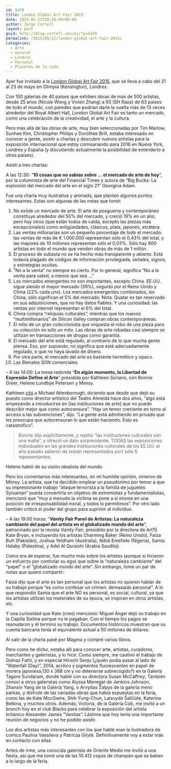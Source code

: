 ```yaml
---
id: 5470
title: London Global Art Fair 2015
date: 2015-05-22T20:28:49+00:00
author: Jorge Cortell
layout: post
guid: http://blog.cortell.net/es/?p=5470
permalink: /2015/05/22/london-global-art-fair-2015/
categories:
  - Arte
  - General
  - Londres
  - Personal
  - Placeres de la vida
---
```

Ayer fue invitado a la <a href="http://www.artfairslondon.com/" target="_blank">London Global Art Fair 2015</a>, que se lleva a cabo del 21 al 23 de mayo en Olimpia (Kensington), Londres.

Con 150 galerías de 40 países que exhiben obras de más de 500 artistas, desde 25 años (Nicole Wong y Vivien Zhang) a 93 (SH Raza) de 63 países de todo el mundo, con paredes que podrían darle la vuelta más de 13 veces alrededor del Royal Albert Hall, London Global Art Fair es tanto un mercado, como una celebración de la creatividad, el arte y la cultura.

Pero más allá de las obras de arte, muy bien seleccionadas por Tim Marlow, Sunhee Kim, Christopher Philips y Dorothee Brill, estaba interesado en conocer a gente, asistir a charlas y descubrir nuevos artistas para la exposición internacional que estoy comisariando para 2016 en Nueva York, Londres y España (y discutiendo actualmente la posibilidad de extenderlo a otros países).

Asistí a tres charlas:

A las 12:30: &#8220;**10 cosas que no sabías sobre &#8230; el mercado de arte de hoy**&#8220;, por la columnista de arte del Financial Times y autora de &#8220;Big Bucks: La explosión del mercado del arte en el siglo 21&#8221; Georgina Adam.
  
Fue una charla muy ilustrativa y animada, que planteó algunos puntos interesantes. Estas son algunas de las notas que tomé:

  1. No existe un mercado de arte. El arte de posguerra y contemporáneo constituye alrededor del 50% del mercado, y creció 19% en un año, pero hay otros (que están todos de caída, excepto las piezas más excepcionales) como antigüedades, clásicos, plata, japonés, etcétera
  2. Las ventas millonarias son un pequeño porcentaje de todo el mercado: las ventas de más de € 1.000.000 representan sólo el 0,43% del total, y las mayores de 10 millones representan sólo el 0,03%. Sólo hay 800 artistas en todo el mundo que venden obras de más de 1 millón.
  3. El proceso de subasta no se ha hecho más transparente y abierto. Está todavía plagado de códigos de información privilegiada, señales, signos, y estrategias ocultas.
  4. &#8220;No a la venta&#8221; no siempre es cierto. Por lo general, significa &#8220;No a la venta para usted, a menos que sea &#8230;&#8221;
  5. Los mercados emergentes no son importantes, excepto China. EE.UU. sigue siendo el mayor mercado (39%), seguido por el Reino Unido y China (22% cada uno). Los mercados emergentes combinados, sin China, sólo significan el 5% del mercado. Nota: Quatar es tan reservado en sus adquisiciones, que no hay datos fiables. Y una curiosidad: las ventas por internet representan el 6% del total.
  6. China compra &#8220;reliquias culturales&#8221;, mientras que los nuevos &#8220;multimillonarios&#8221; de Silicon Valley compran obras contemporáneas.
  7. El mito de un gran coleccionista que orquesta el robo de una pieza para su colección es sólo un mito. Las obras de arte robadas casi siempre se utilizan en transacciones de drogas como garantía.
  8. El mercado del arte está regulado, al contrario de lo que mucha gente piensa. Eso, por supuesto, no significa que esté adecuadamente regulado, o que no haya lavado de dinero.
  9. Por otra parte, el mercado del arte es bastante hermético y opaco.
 10. Las Bienales SON comerciales.

&#8211; A las 14:00: La mesa redonda “**En algún momento, la Libertad de Expresión Define el Arte**&#8221; presidida por Kathleen Soriano, con Bonnie Greer, Helene Lundbye Petersen y Mimsy.

Kathleen <a href="http://www.independent.co.uk/arts-entertainment/art/news/public-debate-warns-of-selfcensorship-in-the-arts-10112075.html" target="_blank">citó</a> a Michael Attenborough, diciendo que desde que dejó su puesto como director artístico del Teatro Almeida hace dos años, &#8220;algo está empezando a introducirse en [las instituciones de arte] que no puedo describir mejor que como autocensura&#8221;. &#8220;Hay un temor creciente en torno al acceso a las subvenciones”, dijo. &#8220;La gente está admitiendo en privado que les preocupa que autocensuran lo que están haciendo. Esto es catastrófico&#8221;.

> Bonnie dijo explícitamente, y repitió “las instituciones culturales son una mafia&#8221;, y ofreció un dato sorprendente: TODAS las exposiciones individuales en las grandes instituciones culturales de los EE.UU. el año pasado salieron de (están representados por) sólo 5 representantes.

Helene habló de su visión idealista del mundo.

Pero los comentarios más interesantes, en mi humilde opinión, vinieron de Mimsy. La artista, que ha decidido emplear un pseudónimo por temor a que su impresionante trabajo &#8220;ataque terrorista a la familia de juguetes Sylvanian&#8221; pueda convertirla en objetivo de extremistas y fundamentalistas, mencionó que &#8220;muy a menudo la víctima se pone a sí misma en una posición de irresponsabilidad moral, y todos lo permitimos&#8221;. Por otro lado también criticó el poder del grupo para suprimir al individuo.

&#8211; A las 19:00 horas: &#8220;**_Vanity Fair_ Panel de Artistas: La naturaleza cambiante del papel del artista en el globalizado mundo del arte**&#8220;, patrocinado por la revista _Vanity Fair_, presidido por la directora de Art15 Kate Bryan, e incluyendo los artistas Charming Baker (Reino Unido), Faiza Butt (Pakistán), Joshua Yeldham (Australia), Ndidi Emefiele (Nigeria), Samia Halaby (Palestina), y Adel Al Quraishi (Arabia Saudita).

Como era de esperar, fue mucho más sobre los artistas (aunque sí hicieron un esfuerzo por controlar su ego) que sobre la &#8220;naturaleza cambiante“ del &#8220;papel&#8221; o el “globalizado mundo del arte”. Sin embargo, tomé un par de notas que quiero compartir:

Faiza dijo que el arte es tan personal que los artistas no quieren hablar de su trabajo porque &#8220;es como confesar un crimen: demasiado personal&#8221;. A lo que respondió Samia que el arte NO es personal, es social, cultural, ya que los artistas utilizan los materiales de su época, se inspiran en otros artistas, etc.

Y una curiosidad que Kate (creo) mencionó: Miguel Ángel dejó su trabajo en la Capilla Sixtina porque no le pagaban. Con el tiempo los pagos se reanudaron y él terminó su trabajo. Documentos históricos muestran que su cuenta bancaria tenía el equivalente actual a 50 millones de dólares.

Al salir de la charla pasé por Magma y compré varios libros.

Pero como he dicho, estaba allí para conocer arte, artistas, curadores, marchantes y galeristas, y lo hice. Como siempre, me cautivó el trabajo de Golnaz Fathi, y en especial Hiroshi Senju (¿quién podía pasar al lado de “Waterfall (Day)”, 2014, acrílico y pigmentos fluorescentes en papel de morera japonesa,130 x 388 cm y no detenerse sobrecogido?) en la Galería Tagore Sundaram, donde hablé con su directora Susan McCaffrey; También conocí a otros galeristas como Alyssa Menegat de Jenkins Johnson, Zhanxin Yang de la Galería Yang, o Arvydas Žalpys de la galería meno parkas, y disfruté de las variadas obras que había expuestas en la feria, como las de Kate MccGwire, Shih Yung-Chun, Laisvydė Šalčiūtė, Katerina Belkina, y muchos otros. Además, Victoria, de la Galería Cob, me invitó a un brunch hoy en el club Blacks para celebrar la exposición del artista británico Alexander James &#8220;Vanitas&#8221;. Lástima que hoy tenía una importante reunión de negocios y no he podido asistir.

Los dos artistas más interesantes con los que hablé eran la ilustradora de comics Paulina Vassileva y Patricija Gilytė. Definitivamente voy a estar más en contacto con ellas.

Antes de irme, una conocida galerista de Oriente Medio me invitó a una fiesta, así que me tomé una de las 10.412 copas de champán que se beben a lo largo de la feria.